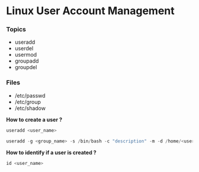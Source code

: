 # Linux User Account Management

### Topics

* useradd
* userdel
* usermod
* groupadd
* groupdel

### Files

* /etc/passwd
* /etc/group
* /etc/shadow

**How to create a user ?**

```jsx
useradd <user_name>

useradd -g <group_name> -s /bin/bash -c "description" -m -d /home/<user_name> <user_name>
```

**How to identify if a user is created ?**

```jsx
id <user_name>
```